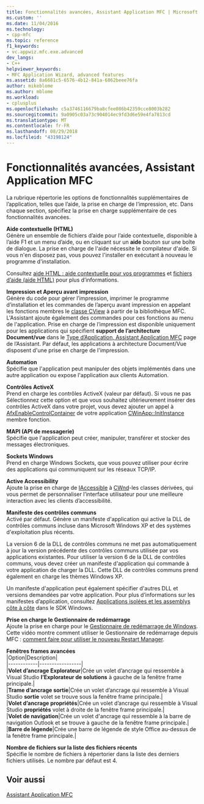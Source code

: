 ```yaml
---
title: Fonctionnalités avancées, Assistant Application MFC | Microsoft Docs
ms.custom: ''
ms.date: 11/04/2016
ms.technology:
- cpp-mfc
ms.topic: reference
f1_keywords:
- vc.appwiz.mfc.exe.advanced
dev_langs:
- C++
helpviewer_keywords:
- MFC Application Wizard, advanced features
ms.assetid: 8a6681c5-6576-4b12-841a-6862beee76fa
author: mikeblome
ms.author: mblome
ms.workload:
- cplusplus
ms.openlocfilehash: c5a3746116679ba8cfee086b42359cce8003b282
ms.sourcegitcommit: 9a0905c03a73c904014ec9fd3d6e59e4fa7813cd
ms.translationtype: MT
ms.contentlocale: fr-FR
ms.lasthandoff: 08/29/2018
ms.locfileid: "43198124"
---
```

# <a name="advanced-features-mfc-application-wizard"></a>Fonctionnalités avancées, Assistant Application MFC
La rubrique répertorie les options de fonctionnalités supplémentaires de l’application, telles que l’aide, la prise en charge de l’impression, etc. Dans chaque section, spécifiez la prise en charge supplémentaire de ces fonctionnalités avancées.  
  
 **Aide contextuelle (HTML)**  
 Génère un ensemble de fichiers d’aide pour l’aide contextuelle, disponible à l’aide F1 et un menu d’aide, ou en cliquant sur un **aide** bouton sur une boîte de dialogue. La prise en charge de l'aide nécessite le compilateur d'aide. Si vous n'en disposez pas, vous pouvez l'installer en exécutant à nouveau le programme d'installation.  
  
 Consultez [aide HTML : aide contextuelle pour vos programmes](../../mfc/html-help-context-sensitive-help-for-your-programs.md) et [fichiers d’aide (aide HTML)](../../ide/help-files-html-help.md) pour plus d’informations.  
  
 **Impression et Aperçu avant impression**  
 Génère du code pour gérer l’impression, imprimer le programme d’installation et les commandes de l’aperçu avant impression en appelant les fonctions membres le [classe CView](../../mfc/reference/cview-class.md) à partir de la bibliothèque MFC. L'Assistant ajoute également des commandes pour ces fonctions au menu de l'application. Prise en charge de l’impression est disponible uniquement pour les applications qui spécifient **support de l’architecture Document/vue** dans le [Type d’Application, Assistant Application MFC](../../mfc/reference/application-type-mfc-application-wizard.md) page de l’Assistant. Par défaut, les applications à architecture Document/Vue disposent d'une prise en charge de l'impression.  
  
 **Automation**  
 Spécifie que l'application peut manipuler des objets implémentés dans une autre application ou expose l'application aux clients Automation.  
  
 **Contrôles ActiveX**  
 Prend en charge les contrôles ActiveX (valeur par défaut). Si vous ne pas Sélectionnez cette option et que vous souhaitez ultérieurement insérer des contrôles ActiveX dans votre projet, vous devez ajouter un appel à [AfxEnableControlContainer](ole-initialization.md#afxenablecontrolcontainer) de votre application [CWinApp::InitInstance](../../mfc/reference/cwinapp-class.md#initinstance) membre fonction.  
  
 **MAPI (API de messagerie)**  
 Spécifie que l'application peut créer, manipuler, transférer et stocker des messages électroniques.  
  
 **Sockets Windows**  
 Prend en charge Windows Sockets, que vous pouvez utiliser pour écrire des applications qui communiquent sur les réseaux TCP/IP.  
  
 **Active Accessibility**  
 Ajoute la prise en charge de [IAccessible](/windows/desktop/api/oleacc/nn-oleacc-iaccessible) à [CWnd](../../mfc/reference/cwnd-class.md)-les classes dérivées, qui vous permet de personnaliser l’interface utilisateur pour une meilleure interaction avec les clients d’accessibilité.  
  
 **Manifeste des contrôles communs**  
 Activé par défaut. Génère un manifeste d'application qui active la DLL de contrôles communs incluse dans Microsoft Windows XP et des systèmes d'exploitation plus récents.  
  
 La version 6 de la DLL de contrôles communs ne met pas automatiquement à jour la version précédente des contrôles communs utilisée par vos applications existantes. Pour utiliser la version 6 de la DLL de contrôles communs, vous devez créer un manifeste d'application qui commande à votre application de charger la DLL. Cette DLL de contrôles communs prend également en charge les thèmes Windows XP.  
  
 Un manifeste d'application peut également spécifier d'autres DLL et versions demandées par votre application. Pour plus d’informations sur les manifestes d’application, consultez [Applications isolées et les assemblys côte à côte](/windows/desktop/SbsCs/isolated-applications-and-side-by-side-assemblies-portal) dans le SDK Windows.  
  
 **Prise en charge le Gestionnaire de redémarrage**  
 Ajoute la prise en charge pour le [Gestionnaire de redémarrage de Windows](/windows/desktop/RstMgr/using-restart-manager). Cette vidéo montre comment utiliser le Gestionnaire de redémarrage depuis MFC : [comment faire pour utiliser le nouveau Restart Manager](https://msdn.microsoft.com/vstudio/ee886407).  
  
 **Fenêtres frames avancées**  
 |Option|Description|  
|------------|-----------------|  
|**Volet d’ancrage Explorateur**|Crée un volet d’ancrage qui ressemble à Visual Studio **l’Explorateur de solutions** à gauche de la fenêtre frame principale.|  
|**Trame d’ancrage sortie**|Crée un volet d’ancrage qui ressemble à Visual Studio **sortie** volet se trouve sous la fenêtre frame principale.|  
|**Volet d’ancrage propriétés**|Crée un volet d’ancrage qui ressemble à Visual Studio **propriétés** volet à droite de la fenêtre frame principale.|  
|**Volet de navigation**|Crée un volet d'ancrage qui ressemble à la barre de navigation Outlook et se trouve à gauche de la fenêtre frame principale.|  
|**Barre de légende**|Crée une barre de légende de style Office au-dessus de la fenêtre frame principale.|  
  
 **Nombre de fichiers sur la liste des fichiers récents**  
 Spécifie le nombre de fichiers à répertorier dans la liste des derniers fichiers utilisés. Le nombre par défaut est 4.  
  
## <a name="see-also"></a>Voir aussi  
 [Assistant Application MFC](../../mfc/reference/mfc-application-wizard.md)

